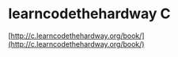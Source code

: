 learncodethehardway C
========================

[http://c.learncodethehardway.org/book/](http://c.learncodethehardway.org/book/)
